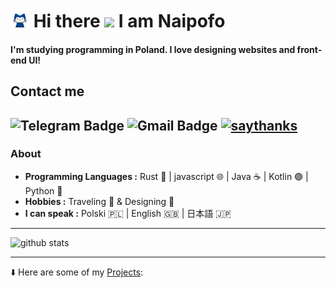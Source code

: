 # <img src="https://raw.githubusercontent.com/naipofo/naipofo/master/mona-whisper.apng" width="30px"> Hi there <img src="https://raw.githubusercontent.com/MartinHeinz/MartinHeinz/master/wave.gif" width="30px"> I am Naipofo
#### I'm studying programming in Poland. I love designing websites and front-end UI!
## Contact me
![Telegram Badge](https://img.shields.io/badge/-notmyname-1ca0f1?logo=telegram&logoColor=white&link=https://t.me/notmynamae) ![Gmail Badge](https://img.shields.io/badge/-athenaheki@gmail.com-c14438?logo=Gmail&logoColor=white&link=mailto:athenaheki@gmail.com) [![saythanks](https://img.shields.io/badge/my-website-ff69b4.svg)](https://naipofo.com)
---------------------------------------------------------------------------------------------------------------------------------------------------------------------------------
### About
-  **Programming Languages :** Rust 🦀 | javascript 🌐 | Java ☕ | Kotlin 🟣 | Python 🐍
-  **Hobbies :** Traveling 🚌 & Designing 🎨
-  **I can speak :**  Polski 🇵🇱 |  English 🇬🇧 | 日本語 🇯🇵 
---------------------------------------------------------------------------------------------------------------------------------------------------------------------------------

![github stats](https://github-readme-stats.vercel.app/api?username=naipofo&show_icons=true&count_private=true&theme=dracula)

---------------------------------------------------------------------------------------------------------------------------------------------------------------------------------
⬇️ Here are some of my [Projects](https://github.com/naipofo?tab=repositories):
